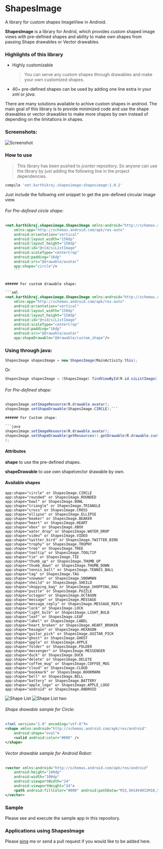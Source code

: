 # ShapesImage
A library for custom shapes ImageView in Android.


**ShapesImage** is a library for Andrid, which provides custom shaped image views with pre-defined shapes and ability to make own shapes from passing Shape drawables or Vector drawables.

### Highlights of this library

* Highly customizable

    >You can serve any custom shapes through drawables and make your own customized shapes.

* 40+ pre-defined shapes can be used by adding one line extra in your *xml* or *java*.


There are many solutions available to achive custom shapes in andriod. The main goal of this library is to provide minimized code and use the shape drawables or vector drawables to make more shapes by own instead of depending on the limitations in shapes.


### Screenshots:

![Screenshot](/images/screenshots.jpg)


### How to use

>This library has been pushed to *jcenter* repository. So anyone can use the library by just adding the following line in the project dependencies.

```gradle
compile 'net.karthikraj.shapesimage:shapesimage:1.0.2'
```

Just include the following xml snippet to get the pre-defined circular image view.

###### For Pre-defined circle shape:

```xml
<net.karthikraj.shapesimage.ShapesImage xmlns:android="http://schemas.android.com/apk/res/android"
    xmlns:app="http://schemas.android.com/apk/res-auto"
    android:orientation="vertical"
    android:layout_width="150dp"
    android:layout_height="150dp"
    android:id="@+id/siListImage"
    android:scaleType="centerCrop"
    android:padding="16dp"
    android:src="@drawable/avatar"
    app:shape="circle"/>
    ```


###### For custom drawable shape:

```xml
<net.karthikraj.shapesimage.ShapesImage xmlns:android="http://schemas.android.com/apk/res/android"
    xmlns:app="http://schemas.android.com/apk/res-auto"
    android:orientation="vertical"
    android:layout_width="150dp"
    android:layout_height="150dp"
    android:id="@+id/siListImage"
    android:scaleType="centerCrop"
    android:padding="16dp"
    android:src="@drawable/avatar"
    app:shapeDrawable="@drawable/custom_shape"/>
```

### Using through java:

```java
ShapesImage shapesImage = new ShapesImage(MainActivity.this);
```
Or
```java
ShapesImage shapesImage = (ShapesImage) findViewById(R.id.siListImage);
```

###### For Pre-defined shape:

```java
shapesImage.setImageResource(R.drawable.avatar);
shapesImage.setShapeDrawable(ShapesImage.CIRCLE);```

###### For Custom shape:

```java
shapesImage.setImageResource(R.drawable.avatar);
shapesImage.setShapeDrawable(getResources().getDrawable(R.drawable.custom_shape)
);
```


#### Attributes


**shape** to use the pre-defined shapes.

**shapeDrawable** to use own shape\vector drawable by own.


#### Available shapes

```
app:shape="circle" or ShapesImage.CIRCLE
app:shape="rounded" or ShapesImage.ROUNDED
app:shape="bowl" or ShapesImage.BOWL
app:shape="triangle" or ShapesImage.TRIANGLE
app:shape="cross" or ShapesImage.CROSS
app:shape="ellipse" or ShapesImage.ELLIPSE
app:shape="beaker" or ShapesImage.BEAKER
app:shape="heart" or ShapesImage.HEART
app:shape="xbox" or ShapesImage.XBOX
app:shape="water_drop" or ShapesImage.WATER_DROP
app:shape="video" or ShapesImage.VIDEO
app:shape="twitter_bird" or ShapesImage.TWITTER_BIRD
app:shape="trophy" or ShapesImage.TROPHY
app:shape="tree" or ShapesImage.TREE
app:shape="tooltip" or ShapesImage.TOOLTIP
app:shape="tie" or ShapesImage.TIE
app:shape="thumb_up" or ShapesImage.THUMB_UP
app:shape="thumb_down" or ShapesImage.THUMB_DOWN
app:shape="tennis_ball" or ShapesImage.TENNIS_BALL
app:shape="tag" or ShapesImage.TAG
app:shape="snowman" or ShapesImage.SNOWMAN
app:shape="sheild" or ShapesImage.SHEILD
app:shape="shopping_bag" or ShapesImage.SHOPPING_BAG
app:shape="puzzle" or ShapesImage.PUZZLE
app:shape="octagon" or ShapesImage.OCTAGON
app:shape="message" or ShapesImage.MESSAGE
app:shape="message_reply" or ShapesImage.MESSAGE_REPLY
app:shape="lock" or ShapesImage.LOCK
app:shape="light_bulb" or ShapesImage.LIGHT_BULB
app:shape="leaf" or ShapesImage.LEAF
app:shape="label" or ShapesImage.LABEL
app:shape="heart_broken" or ShapesImage.HEART_BROKEN
app:shape="hexagon" or ShapesImage.HEXAGON
app:shape="guitar_pick" or ShapesImage.GUITAR_PICK
app:shape="ghost" or ShapesImage.GHOST
app:shape="apple" or ShapesImage.APPLE
app:shape="folder" or ShapesImage.FOLDER
app:shape="messenger" or ShapesImage.MESSENGER
app:shape="duck" or ShapesImage.DUCK
app:shape="delete" or ShapesImage.DELETE
app:shape="coffee_mug" or ShapesImage.COFFEE_MUG
app:shape="cloud" or ShapesImage.CLOUD
app:shape="bookmark" or ShapesImage.BOOKMARK
app:shape="bell" or ShapesImage.BELL
app:shape="battery" or ShapesImage.BATTERY
app:shape="apple_logo" or ShapesImage.APPLE_LOGO
app:shape="android" or ShapesImage.ANDROID
```
![Shape List](/images/shapes_list.jpg)
![Shape List two](/images/shapes_list_two.jpg)

###### Shape drawable sample for Circle:

```xml
<?xml version="1.0" encoding="utf-8"?>
<shape xmlns:android="http://schemas.android.com/apk/res/android"
    android:shape="oval">
    <solid android:color="#000" />
</shape>
```

###### Vector drawable sample for Android Robot:

```xml
<vector xmlns:android="http://schemas.android.com/apk/res/android"
    android:height="100dp"
    android:width="100dp"
    android:viewportWidth="24"
    android:viewportHeight="24">
    <path android:fillColor="#000" android:pathData="M15,5H14V4H15M10,5H9V4H10M15.53,2.16L16.84,0.85C17.03,0.66 17.03,0.34 16.84,0.14C16.64,-0.05 16.32,-0.05 16.13,0.14L14.65,1.62C13.85,1.23 12.95,1 12,1C11.04,1 10.14,1.23 9.34,1.63L7.85,0.14C7.66,-0.05 7.34,-0.05 7.15,0.14C6.95,0.34 6.95,0.66 7.15,0.85L8.46,2.16C6.97,3.26 6,5 6,7H18C18,5 17,3.25 15.53,2.16M20.5,8A1.5,1.5 0 0,0 19,9.5V16.5A1.5,1.5 0 0,0 20.5,18A1.5,1.5 0 0,0 22,16.5V9.5A1.5,1.5 0 0,0 20.5,8M3.5,8A1.5,1.5 0 0,0 2,9.5V16.5A1.5,1.5 0 0,0 3.5,18A1.5,1.5 0 0,0 5,16.5V9.5A1.5,1.5 0 0,0 3.5,8M6,18A1,1 0 0,0 7,19H8V22.5A1.5,1.5 0 0,0 9.5,24A1.5,1.5 0 0,0 11,22.5V19H13V22.5A1.5,1.5 0 0,0 14.5,24A1.5,1.5 0 0,0 16,22.5V19H17A1,1 0 0,0 18,18V8H6V18Z" />
</vector>
```




### Sample

Please see and execute the sample app in this repository.


### Applications using ShapesImage

Please [ping](mailto:raj.karthik777@gmail.com) me or send a pull request if you would like to be added here.
